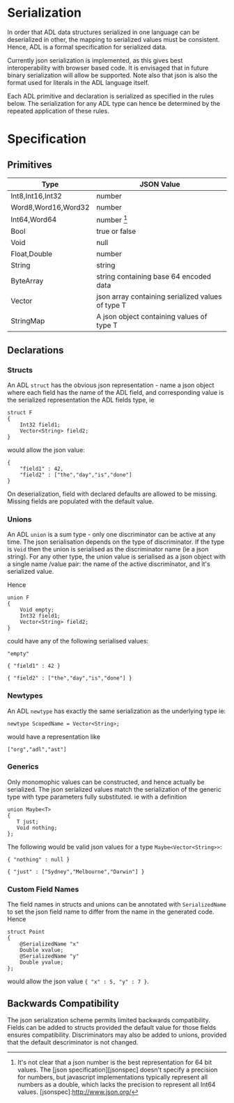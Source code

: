 # Serialization

In order that ADL data structures serialized in one language can be
deserialized in other, the mapping to serialized values must be
consistent. Hence, ADL is a formal specification for serialized data.

Currently json serialization is implemented, as this gives best
interoperability with browser based code.  It is envisaged that in
future binary serialization will allow be supported. Note also that
json is also the format used for literals in the ADL language itself.

Each ADL primitive and declaration is serialized as specified in
the rules below. The serialization for any ADL type can hence be
determined by the repeated application of these rules.

# Specification

## Primitives

| Type                         | JSON Value                                             |
|------------------------------|--------------------------------------------------------|
| Int8,Int16,Int32             | number                                                 |
| Word8,Word16,Word32          | number                                                 |
| Int64,Word64                 | number [^1]                                            |
| Bool                         | true or false                                          |
| Void                         | null                                                   |
| Float,Double                 | number                                                 |
| String                       | string                                                 |
| ByteArray                    | string containing base 64 encoded data                 |
| Vector<T>                    | json array containing serialized values of type T      |
| StringMap<T>                 | A json object containing values of type T              |

[^1]: It's not clear that a json number is the best representation for
64 bit values. The [json specification][jsonspec] doesn't specify a
precision for numbers, but javascript implementations typically
represent all numbers as a double, which lacks the precision to
represent all Int64 values.
[jsonspec]:http://www.json.org/

## Declarations

### Structs

An ADL `struct` has the obvious json representation - name a
json object where each field has the name of the ADL field, and
corresponding value is the serialized representation the ADL fields
type, ie

```
struct F
{
    Int32 field1;
    Vector<String> field2;
}
```

would allow the json value:

```
{
    "field1" : 42,
    "field2" : ["the","day","is","done"]
}
```

On deserialization, field with declared defaults are allowed to be missing. Missing fields
are populated with the default value.

### Unions

An ADL `union` is a sum type - only one discriminator can be active at any
time. The json serialisation depends on the type of discriminator. If
the type is `Void` then the union is serialised as the discriminator name
(ie a json string). For any other type, the union value is serialised as
a json object with a single name /value pair: the name of the active
discriminator, and it's serialized value.

Hence

```
union F
{
    Void empty;
    Int32 field1;
    Vector<String> field2;
}
```

could have any of the following serialised values:

```
"empty"

{ "field1" : 42 }

{ "field2" : ["the","day","is","done"] }
```

### Newtypes

An ADL `newtype` has exactly the same serialization as the
underlying type ie:

```
newtype ScopedName = Vector<String>;
```

would have a representation like

```
["org","adl","ast"]
```

### Generics

Only monomophic values can be constructed, and hence actually be serialized.
The json serialized values match the serialization of the generic type with
type parameters fully substituted. ie with a definition

```
union Maybe<T>
{
   T just;
   Void nothing;
};
```

The following would be valid json values for a type `Maybe<Vector<String>>`:

```
{ "nothing" : null }

{ "just" : ["Sydney","Melbourne","Darwin"] }
```

### Custom Field Names

The field names in structs and unions can be annotated with `SerializedName` to set the json field
name to differ from the name in the generated code. Hence

```
struct Point
{
    @SerializedName "x"
    Double xvalue;
    @SerializedName "y"
    Double yvalue;
};
```

would allow the json value `{ "x" : 5, "y" : 7 }`.

## Backwards Compatibility

The json serialization scheme permits limited backwards compatibility. Fields can be added to structs
provided the default value for those fields ensures compatibility. Discriminators may also be added to unions,
provided that the default descriminator is not changed.






